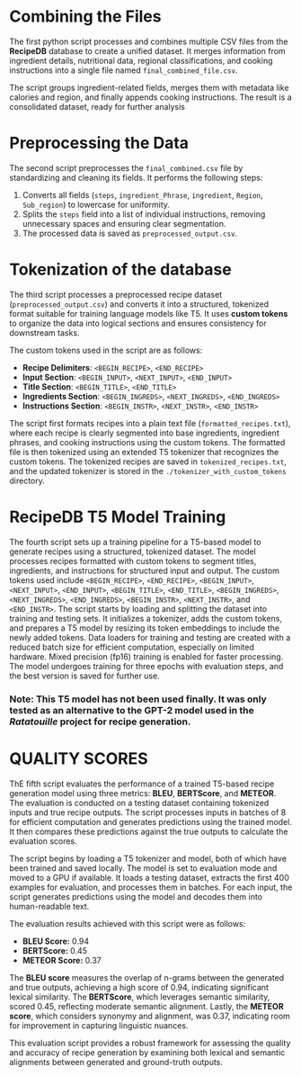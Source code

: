 
# Combining the Files

The first python script processes and combines multiple CSV files from the **RecipeDB** database to create a unified dataset. It merges information from ingredient details, nutritional data, regional classifications, and cooking instructions into a single file named `final_combined_file.csv`.

The script groups ingredient-related fields, merges them with metadata like calories and region, and finally appends cooking instructions. The result is a consolidated dataset, ready for further analysis


# Preprocessing the Data

The second script preprocesses the `final_combined.csv` file by standardizing and cleaning its fields. It performs the following steps:  
1. Converts all fields (`steps`, `ingredient_Phrase`, `ingredient`, `Region`, `Sub_region`) to lowercase for uniformity.  
2. Splits the `steps` field into a list of individual instructions, removing unnecessary spaces and ensuring clear segmentation.
3. The processed data is saved as `preprocessed_output.csv`.


# Tokenization of the database

The third  script processes a preprocessed recipe dataset (`preprocessed_output.csv`) and converts it into a structured, tokenized format suitable for training language models like T5. It uses **custom tokens** to organize the data into logical sections and ensures consistency for downstream tasks.  

The custom tokens used in the script are as follows:  
- **Recipe Delimiters**: `<BEGIN_RECIPE>`, `<END_RECIPE>`  
- **Input Section**: `<BEGIN_INPUT>`, `<NEXT_INPUT>`, `<END_INPUT>`  
- **Title Section**: `<BEGIN_TITLE>`, `<END_TITLE>`  
- **Ingredients Section**: `<BEGIN_INGREDS>`, `<NEXT_INGREDS>`, `<END_INGREDS>`  
- **Instructions Section**: `<BEGIN_INSTR>`, `<NEXT_INSTR>`, `<END_INSTR>`  

The script first formats recipes into a plain text file (`formatted_recipes.txt`), where each recipe is clearly segmented into base ingredients, ingredient phrases, and cooking instructions using the custom tokens. The formatted file is then tokenized using an extended T5 tokenizer that recognizes the custom tokens. The tokenized recipes are saved in `tokenized_recipes.txt`, and the updated tokenizer is stored in the `./tokenizer_with_custom_tokens` directory.

# RecipeDB T5 Model Training 

The fourth script sets up a training pipeline for a T5-based model to generate recipes using a structured, tokenized dataset. The model processes recipes formatted with custom tokens to segment titles, ingredients, and instructions for structured input and output. The custom tokens used include `<BEGIN_RECIPE>`, `<END_RECIPE>`, `<BEGIN_INPUT>`, `<NEXT_INPUT>`, `<END_INPUT>`, `<BEGIN_TITLE>`, `<END_TITLE>`, `<BEGIN_INGREDS>`, `<NEXT_INGREDS>`, `<END_INGREDS>`, `<BEGIN_INSTR>`, `<NEXT_INSTR>`, and `<END_INSTR>`. The script starts by loading and splitting the dataset into training and testing sets. It initializes a tokenizer, adds the custom tokens, and prepares a T5 model by resizing its token embeddings to include the newly added tokens. Data loaders for training and testing are created with a reduced batch size for efficient computation, especially on limited hardware. Mixed precision (fp16) training is enabled for faster processing. The model undergoes training for three epochs with evaluation steps, and the best version is saved for further use. 

### Note: This T5 model has not been used finally. It was only tested as an alternative to the GPT-2 model used in the *Ratatouille* project for recipe generation.


# QUALITY SCORES 

ThE fifth script evaluates the performance of a trained T5-based recipe generation model using three metrics: **BLEU**, **BERTScore**, and **METEOR**. The evaluation is conducted on a testing dataset containing tokenized inputs and true recipe outputs. The script processes inputs in batches of 8 for efficient computation and generates predictions using the trained model. It then compares these predictions against the true outputs to calculate the evaluation scores.

The script begins by loading a T5 tokenizer and model, both of which have been trained and saved locally. The model is set to evaluation mode and moved to a GPU if available. It loads a testing dataset, extracts the first 400 examples for evaluation, and processes them in batches. For each input, the script generates predictions using the model and decodes them into human-readable text.

The evaluation results achieved with this script were as follows:
- **BLEU Score:** 0.94  
- **BERTScore:** 0.45  
- **METEOR Score:** 0.37  

The **BLEU score** measures the overlap of n-grams between the generated and true outputs, achieving a high score of 0.94, indicating significant lexical similarity. The **BERTScore**, which leverages semantic similarity, scored 0.45, reflecting moderate semantic alignment. Lastly, the **METEOR score**, which considers synonymy and alignment, was 0.37, indicating room for improvement in capturing linguistic nuances.

This evaluation script provides a robust framework for assessing the quality and accuracy of recipe generation by examining both lexical and semantic alignments between generated and ground-truth outputs.
